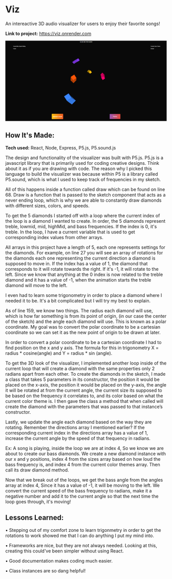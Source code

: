 # Viz
An intereactive 3D audio visualizer for users to enjoy their favorite songs!

**Link to project:** https://viz.onrender.com

![Screenshot](./client/src/assets/Viz.png)

## How It's Made:

**Tech used:** React, Node, Express, P5.js, P5.sound.js

The design and functionality of the visualizer was built with P5.js. P5.js is a javascript library that is primarily used for coding creative designs. Think about it as if you are drawing with code.
The reason why I picked this language to build the visualizer was because within P5 is a library called P5.sound, which is what I used to keep track of frequencies in my sketch.

All of this happens inside a function called draw which can be found on line 68. Draw is a function that is passed to the sketch component that acts as a never ending loop, which is why we are able to constantly draw diamonds with different sizes, colors, and speeds.

To get the 5 diamonds I started off with a loop where the current index of the loop is a diamond I wanted to create. In order, the 5 diamonds represent treble, lowmid, mid, highMid, and bass frequencies. If the index is 0, it's treble. In the loop, I have a current variable that is used to get corresponding index values from other arrays.

All arrays in this project have a length of 5, each one represents settings for the diamonds. For example, on line 27 you will see an array of rotations for the diamonds each one representing the current direction a diamond is supposed to move in. If the index has a value of 1, the diamond that corresponds to it will rotate towards the right. If it's -1, it will rotate to the left. Since we know that anything at the 0 index is now related to the treble diamond and it has a value of -1, when the animation starts the treble diamond will move to the left.

I even had to learn some trigonometry in order to place a diamond where I needed it to be. It's a bit complicated but I will try my best to explain.

As of line 159, we know two things. The radius each diamond will use, which is how far something is from its point of origin, (in our case the center of the sketch) and the angle each diamond will use. This is known as a polar coordinate. My goal was to convert the polar coordinate to be a cartesian coordinate so we can set it as the new point of origin to be drawn at later.

In order to convert a polar coordinate to be a cartesian coordinate I had to find position on the x and y axis. The formula for this in trigonometry  X = radius * cosine(angle)  and Y = radius * sin (angle). 

To get the 3D look of the visualizer, I implemented another loop inside of the current loop that will create a diamond with the same properties only 2 radians apart from each other. To create the diamonds in the sketch, I made a class that takes 5 parameters in its constructor, the position it would be placed on the x-axis, the position it would
be placed on the y-axis, the angle it will be rotated at from the current angle, the current size its supposed to be based on the frequency it correlates to, and its color based on what the current color theme is. I then gave the class a method that when called will create the diamond with the parameters that was passed to that instance’s constructor.

Lastly, we update the angle each diamond based on the way they are rotating. Remember the directions array I mentioned earlier? If the corresponding current index in the directions array has a value of 1, increase the current angle by the speed of that frequency in radians.

Ex: A song is playing, inside the loop we are at index 4, So we know we are about to create our bass diamonds. We create a new diamond instance with our x and y positions, index 4 from the sizes array based on how loud the bass frequency is, and index 4 from the current color themes array. Then call its draw diamond method.

Now that we break out of the loops, we get the bass angle from the angles array at index 4, Since it has a value of -1, it will be moving to the left. We convert the current speed of the bass frequency to radians, make it a negative number and add it to the current angle so that the next time the loop goes through, it's moving!



## Lessons Learned:
• Stepping out of my comfort zone to learn trigonmetry in order to get the rotations to work showed me that I can do anything I put my mind into.

• Frameworks are nice, but they are not always needed. Looking at this, creating this could've been simpler without using React.

• Good documentation makes coding much easier. 

• Class instances are so dang helpful!


